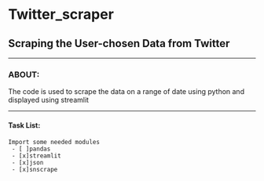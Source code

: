 # Twitter_scraper
## Scraping the User-chosen Data from Twitter
----
### ABOUT:
   The code is used to scrape the data on a range of date using python and displayed using streamlit
***
#### Task List:
    Import some needed modules
     - [ ]pandas
     - [x]streamlit
     - [x]json
     - [x]snscrape
  
   
